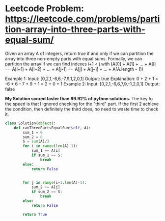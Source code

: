 # Leetcode Problem: https://leetcode.com/problems/partition-array-into-three-parts-with-equal-sum/

Given an array A of integers, return true if and only if we can partition the array into three non-empty parts with equal sums.
Formally, we can partition the array if we can find indexes i+1 < j with (A[0] + A[1] + ... + A[i] == A[i+1] + A[i+2] + ... + A[j-1] == A[j] + A[j-1] + ... + A[A.length - 1])
 
Example 1:
Input: [0,2,1,-6,6,-7,9,1,2,0,1]
Output: true
Explanation: 0 + 2 + 1 = -6 + 6 - 7 + 9 + 1 = 2 + 0 + 1
Example 2:
Input: [0,2,1,-6,6,7,9,-1,2,0,1]
Output: false

**My Solution scored faster than 99.92% of python solutions.**
The key to the speed is that I ignored checking for the "third" part. 
If the first 2 achieve the condition, then definitely the third does, no need to waste time to check it.


``` python
class Solution(object):
    def canThreePartsEqualSum(self, A):
        sum_1 = 0
        sum_2 = 0
        S = sum(A)/3
        for i in range(len(A)-1):
            sum_1 += A[i]
            if sum_1 == S:
                break
        else:
            return False
        
        
        for j in range(i+1,len(A)-1):
            sum_2 += A[j]
            if sum_2 == S:
                break
        else:
            return False
        
        return True
```
